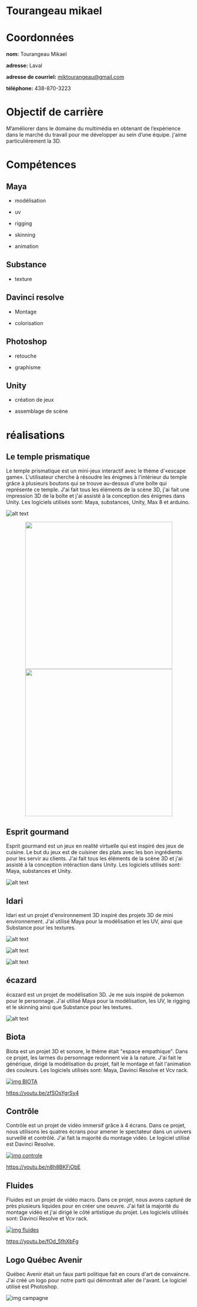 # Tourangeau mikael

# Coordonnées

**nom:** Tourangeau Mikael

**adresse:** Laval

**adresse de courriel:** miktourangeau@gmail.com

**téléphone:** 438-870-3223

# Objectif de carrière

M’améliorer dans le domaine du multimédia en obtenant de l’expérience dans le marché du travail pour me développer au sein d’une équipe. j'aime particulièrement la 3D.

# Compétences

## Maya 

- modélisation

- uv

- rigging

- skinning

- animation

## Substance

- texture

## Davinci resolve

- Montage

- colorisation

## Photoshop

- retouche

- graphisme

## Unity

- création de jeux

- assemblage de scène


# réalisations

## Le temple prismatique

Le temple prismatique est un mini-jeux interactif avec le thème d'«escape game». L'utilisateur cherche à résoudre les énigmes à l'intérieur du temple grâce à plusieurs boutons qui se trouve au-dessus d'une boîte qui représente ce temple. J'ai fait tous les éléments de la scène 3D, j'ai fait une impression 3D de la boîte et j'ai assisté à la conception des énigmes dans Unity. Les logiciels utilisés sont: Maya, substances, Unity, Max 8 et arduino.

![alt text](media/img/rendu_temple.jpg)
<p align="center">
<img align="center" src='media/img/boite_2.jpg' width='400'>

<img align="center" src='media/img/boite_1.jpg' width='400'>
</p>

## Esprit gourmand

Esprit gourmand est un jeux en realité virtuelle qui est inspiré des jeux de cuisine. Le but du jeux est de cuisiner des plats avec les bon ingrédients pour les servir au clients. J'ai fait tous les éléments de la scène 3D et j'ai assisté à la conception intéraction dans Unity. Les logiciels utilisés sont: Maya, substances et Unity.

![alt text](media/img/cuisine.jpg)




## Idari

 Idari est un projet d'environnement 3D inspiré des projets 3D de mini environnement. J'ai utilisé Maya pour la modélisation et les UV, ainsi que Substance pour les textures.

![alt text](media/img/rendu_1.png)

![alt text](media/img/rendu_2.jpg)

![alt text](media/img/etape.PNG)

## écazard

écazard est un projet de modélisation 3D. Je me suis inspiré de pokemon pour le personnage. J'ai utilisé Maya pour la modélisation, les UV, le rigging et le skinning ainsi que Substance pour les textures.

![alt text](media/img/ecazard.jpg)

## Biota

Biota est un projet 3D et sonore, le thème était "espace empathique". Dans ce projet, les larmes du personnage redonnent vie à la nature. J'ai fait le générique, dirigé la modélisation du projet, fait le montage et fait l'animation des couleurs. Les logiciels utilisés sont: Maya, Davinci Resolve et Vcv rack.

[![img BIOTA](media/img/biota.PNG)](https://youtu.be/zfSOsYgrSy4)

https://youtu.be/zfSOsYgrSy4

## Contrôle

Contrôle est un projet de vidéo immersif grâce à 4 écrans. Dans ce projet, nous utilisons les quatres écrans pour amener le spectateur dans un univers surveillé et contrôlé. J'ai fait la majorité du montage vidéo. Le logiciel utilisé est Davinci Resolve.

[![img controle](media/img/controle.PNG)](https://youtu.be/n8h8BKFiObE)

https://youtu.be/n8h8BKFiObE

## Fluides

Fluides est un projet de vidéo macro. Dans ce projet, nous avons capturé de près plusieurs liquides pour en créer une oeuvre. J'ai fait la majorité du montage vidéo et j'ai dirigé le côté artistique du projet. Les logiciels utilisés sont: Davinci Resolve et Vcv rack.

[![img fluides](media/img/fluides.PNG)](https://youtu.be/fOd_5fhXbFg)

https://youtu.be/fOd_5fhXbFg

## Logo Québec Avenir

Québec Avenir était un faux parti politique fait en cours d'art de convaincre. J'ai créé un logo pour notre parti qui démontrait aller de l'avant. Le logiciel utilisé est Photoshop.

![img campagne](media/img/bleue.png)







